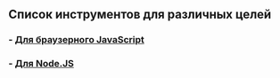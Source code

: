 ## Список инструментов для различных целей
### - [Для браузерного JavaScript](https://github.com/sorrycc/awesome-javascript/blob/master/README.md)  
### - [Для Node.JS](https://github.com/sindresorhus/awesome-nodejs/blob/master/readme.md)  
